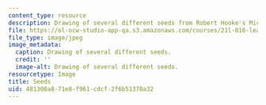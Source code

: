 ```yaml
---
content_type: resource
description: Drawing of several different seeds from Robert Hooke's Micrographia.
file: https://ol-ocw-studio-app-qa.s3.amazonaws.com/courses/21l-016-learning-from-the-past-drama-science-performance-spring-2009/481300a871e8f961cdcf2f6b51370a32_08.jpg
file_type: image/jpeg
image_metadata:
  caption: Drawing of several different seeds.
  credit: ''
  image-alt: Drawing of several different seeds.
resourcetype: Image
title: Seeds
uid: 481300a8-71e8-f961-cdcf-2f6b51370a32
---
```

